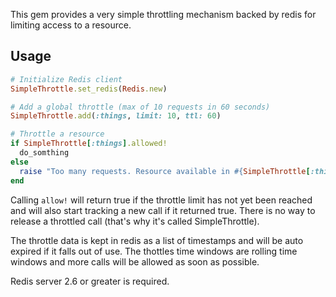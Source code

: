 This gem provides a very simple throttling mechanism backed by redis for limiting access to a resource.

## Usage

```ruby
# Initialize Redis client
SimpleThrottle.set_redis(Redis.new)

# Add a global throttle (max of 10 requests in 60 seconds)
SimpleThrottle.add(:things, limit: 10, ttl: 60)

# Throttle a resource
if SimpleThrottle[:things].allowed!
  do_somthing
else
  raise "Too many requests. Resource available in #{SimpleThrottle[:things].wait_time} seconds"
end
```

Calling `allow!` will return true if the throttle limit has not yet been reached and will also start tracking a new call if it returned true. There is no way to release a throttled call (that's why it's called SimpleThrottle).

The throttle data is kept in redis as a list of timestamps and will be auto expired if it falls out of use. The thottles time windows are rolling time windows and more calls will be allowed as soon as possible.

Redis server 2.6 or greater is required.